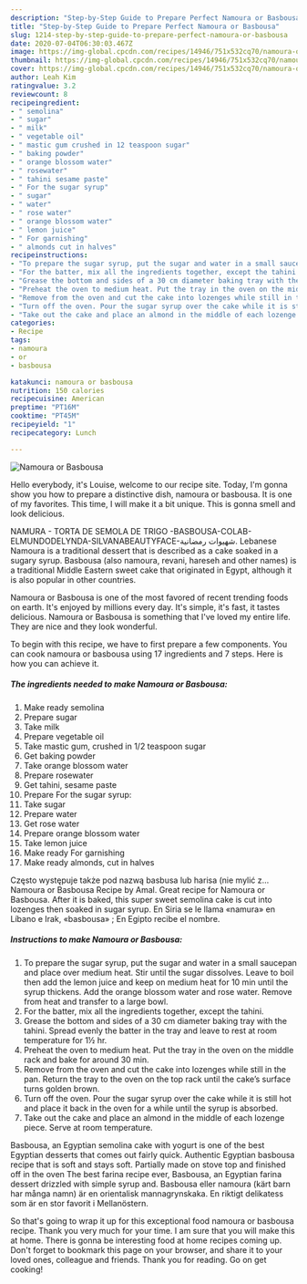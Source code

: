 ```yaml
---
description: "Step-by-Step Guide to Prepare Perfect Namoura or Basbousa"
title: "Step-by-Step Guide to Prepare Perfect Namoura or Basbousa"
slug: 1214-step-by-step-guide-to-prepare-perfect-namoura-or-basbousa
date: 2020-07-04T06:30:03.467Z
image: https://img-global.cpcdn.com/recipes/14946/751x532cq70/namoura-or-basbousa-recipe-main-photo.jpg
thumbnail: https://img-global.cpcdn.com/recipes/14946/751x532cq70/namoura-or-basbousa-recipe-main-photo.jpg
cover: https://img-global.cpcdn.com/recipes/14946/751x532cq70/namoura-or-basbousa-recipe-main-photo.jpg
author: Leah Kim
ratingvalue: 3.2
reviewcount: 8
recipeingredient:
- " semolina"
- " sugar"
- " milk"
- " vegetable oil"
- " mastic gum crushed in 12 teaspoon sugar"
- " baking powder"
- " orange blossom water"
- " rosewater"
- " tahini sesame paste"
- " For the sugar syrup"
- " sugar"
- " water"
- " rose water"
- " orange blossom water"
- " lemon juice"
- " For garnishing"
- " almonds cut in halves"
recipeinstructions:
- "To prepare the sugar syrup, put the sugar and water in a small saucepan and place over medium heat. Stir until the sugar dissolves. Leave to boil then add the lemon juice and keep on medium heat for 10 min until the syrup thickens. Add the orange blossom water and rose water. Remove from heat and transfer to a large bowl."
- "For the batter, mix all the ingredients together, except the tahini."
- "Grease the bottom and sides of a 30 cm diameter baking tray with the tahini. Spread evenly the batter in the tray and leave to rest at room temperature for 1½ hr."
- "Preheat the oven to medium heat. Put the tray in the oven on the middle rack and bake for around 30 min."
- "Remove from the oven and cut the cake into lozenges while still in the pan. Return the tray to the oven on the top rack until the cake’s surface turns golden brown."
- "Turn off the oven. Pour the sugar syrup over the cake while it is still hot and place it back in the oven for a while until the syrup is absorbed."
- "Take out the cake and place an almond in the middle of each lozenge piece. Serve at room temperature."
categories:
- Recipe
tags:
- namoura
- or
- basbousa

katakunci: namoura or basbousa 
nutrition: 150 calories
recipecuisine: American
preptime: "PT16M"
cooktime: "PT45M"
recipeyield: "1"
recipecategory: Lunch

---
```



![Namoura or Basbousa](https://img-global.cpcdn.com/recipes/14946/751x532cq70/namoura-or-basbousa-recipe-main-photo.jpg)

Hello everybody, it's Louise, welcome to our recipe site. Today, I'm gonna show you how to prepare a distinctive dish, namoura or basbousa. It is one of my favorites. This time, I will make it a bit unique. This is gonna smell and look delicious.

NAMURA - TORTA DE SEMOLA DE TRIGO -BASBOUSA-COLAB- ELMUNDODELYNDA-SILVANABEAUTYFACE-شهيوات رمضانية. Lebanese Namoura is a traditional dessert that is described as a cake soaked in a sugary syrup. Basbousa (also namoura, revani, hareseh and other names) is a traditional Middle Eastern sweet cake that originated in Egypt, although it is also popular in other countries.

Namoura or Basbousa is one of the most favored of recent trending foods on earth. It's enjoyed by millions every day. It's simple, it's fast, it tastes delicious. Namoura or Basbousa is something that I've loved my entire life. They are nice and they look wonderful.


To begin with this recipe, we have to first prepare a few components. You can cook namoura or basbousa using 17 ingredients and 7 steps. Here is how you can achieve it.

<!--inarticleads1-->

##### The ingredients needed to make Namoura or Basbousa:

1. Make ready  semolina
1. Prepare  sugar
1. Take  milk
1. Prepare  vegetable oil
1. Take  mastic gum, crushed in 1/2 teaspoon sugar
1. Get  baking powder
1. Take  orange blossom water
1. Prepare  rosewater
1. Get  tahini, sesame paste
1. Prepare  For the sugar syrup:
1. Take  sugar
1. Prepare  water
1. Get  rose water
1. Prepare  orange blossom water
1. Take  lemon juice
1. Make ready  For garnishing
1. Make ready  almonds, cut in halves


Często występuje także pod nazwą basbusa lub harisa (nie mylić z… Namoura or Basbousa Recipe by Amal. Great recipe for Namoura or Basbousa. After it is baked, this super sweet semolina cake is cut into lozenges then soaked in sugar syrup. En Siria se le llama «namura» en Líbano e Irak, «basbousa» ; En Egipto recibe el nombre. 

<!--inarticleads2-->

##### Instructions to make Namoura or Basbousa:

1. To prepare the sugar syrup, put the sugar and water in a small saucepan and place over medium heat. Stir until the sugar dissolves. Leave to boil then add the lemon juice and keep on medium heat for 10 min until the syrup thickens. Add the orange blossom water and rose water. Remove from heat and transfer to a large bowl.
1. For the batter, mix all the ingredients together, except the tahini.
1. Grease the bottom and sides of a 30 cm diameter baking tray with the tahini. Spread evenly the batter in the tray and leave to rest at room temperature for 1½ hr.
1. Preheat the oven to medium heat. Put the tray in the oven on the middle rack and bake for around 30 min.
1. Remove from the oven and cut the cake into lozenges while still in the pan. Return the tray to the oven on the top rack until the cake’s surface turns golden brown.
1. Turn off the oven. Pour the sugar syrup over the cake while it is still hot and place it back in the oven for a while until the syrup is absorbed.
1. Take out the cake and place an almond in the middle of each lozenge piece. Serve at room temperature.


Basbousa, an Egyptian semolina cake with yogurt is one of the best Egyptian desserts that comes out fairly quick. Authentic Egyptian basbousa recipe that is soft and stays soft. Partially made on stove top and finished off in the oven The best farina recipe ever, Basbousa, an Egyptian farina dessert drizzled with simple syrup and. Basbousa eller namoura (kärt barn har många namn) är en orientalisk mannagrynskaka. En riktigt delikatess som är en stor favorit i Mellanöstern. 

So that's going to wrap it up for this exceptional food namoura or basbousa recipe. Thank you very much for your time. I am sure that you will make this at home. There is gonna be interesting food at home recipes coming up. Don't forget to bookmark this page on your browser, and share it to your loved ones, colleague and friends. Thank you for reading. Go on get cooking!
